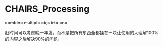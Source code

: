 # CHAIRS_Processing

combine multiple objs into one

赶时间可以考虑晚一年发，而不是把所有东西全都揉在一块让使用的人理解100%的内容之后解决90%的问题。
